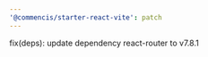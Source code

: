 ```yaml
---
'@commencis/starter-react-vite': patch
---
```


fix(deps): update dependency react-router to v7.8.1
